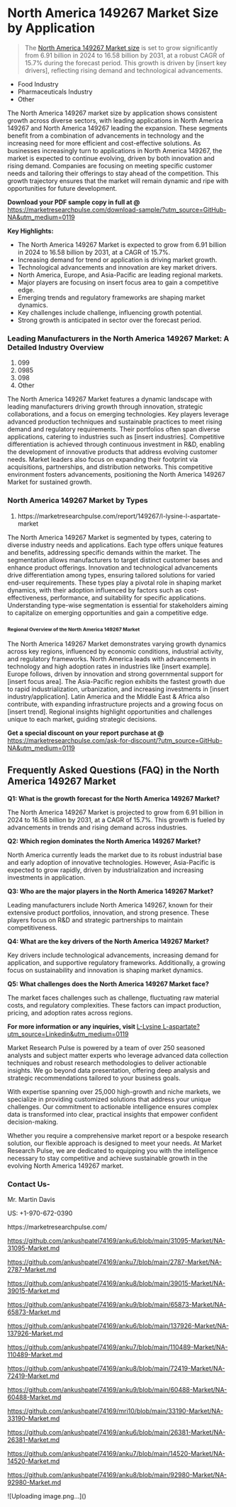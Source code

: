 <h1>North America 149267 Market&nbsp;Size by Application</h1><blockquote><p>The <a href="https://marketresearchpulse.com/download-sample/?utm_source=GitHub-NA&amp;utm_medium=0119">North America 149267 Market size</a> is set to grow significantly from 6.91 billion in 2024 to 16.58 billion by 2031, at a robust CAGR of 15.7% during the forecast period. This growth is driven by [insert key drivers], reflecting rising demand and technological advancements.</p></blockquote><ul><li>Food Industry<li> Pharmaceuticals Industry<li> Other</li></ul><p>The North America 149267 market size by application shows consistent growth across diverse sectors, with leading applications in North America 149267 and North America 149267 leading the expansion. These segments benefit from a combination of advancements in technology and the increasing need for more efficient and cost-effective solutions. As businesses increasingly turn to applications in North America 149267, the market is expected to continue evolving, driven by both innovation and rising demand. Companies are focusing on meeting specific customer needs and tailoring their offerings to stay ahead of the competition. This growth trajectory ensures that the market will remain dynamic and ripe with opportunities for future development.</p><p><strong>Download your PDF sample copy in full at @ </strong><a href="https://marketresearchpulse.com/download-sample/?utm_source=GitHub-NA&amp;utm_medium=0119">https://marketresearchpulse.com/download-sample/?utm_source=GitHub-NA&amp;utm_medium=0119</a></p><p><strong>Key Highlights: </strong></p><ul><li>The North America 149267 Market is expected to grow from 6.91 billion in 2024 to 16.58 billion by 2031, at a CAGR of 15.7%.</li><li>Increasing demand for trend or application is driving market growth.</li><li>Technological advancements and innovation are key market drivers.</li><li>North America, Europe, and Asia-Pacific are leading regional markets.</li><li>Major players are focusing on insert focus area to gain a competitive edge.</li><li>Emerging trends and regulatory frameworks are shaping market dynamics.</li><li>Key challenges include challenge, influencing growth potential.</li><li>Strong growth is anticipated in sector over the forecast period.</li></ul><h3>Leading Manufacturers in the North America 149267 Market: A Detailed Industry Overview</h3><ol><li>099<li> 0985<li> 098<li> Other</li></ol><div class="flex max-w-full flex-col flex-grow"><div class="min-h-8 text-message flex w-full flex-col items-end gap-2 whitespace-normal break-words [.text-message+&amp;]:mt-5" dir="auto" data-message-author-role="assistant" data-message-id="fd8432e4-4910-450d-b182-61b7bfb0a01f" data-message-model-slug="gpt-4o"><div class="flex w-full flex-col gap-1 empty:hidden first:pt-[3px]"><div class="markdown prose w-full break-words dark:prose-invert light"><p>The North America 149267 Market features a dynamic landscape with leading manufacturers driving growth through innovation, strategic collaborations, and a focus on emerging technologies. Key players leverage advanced production techniques and sustainable practices to meet rising demand and regulatory requirements. Their portfolios often span diverse applications, catering to industries such as [insert industries]. Competitive differentiation is achieved through continuous investment in R&amp;D, enabling the development of innovative products that address evolving customer needs. Market leaders also focus on expanding their footprint via acquisitions, partnerships, and distribution networks. This competitive environment fosters advancements, positioning the North America 149267 Market for sustained growth.</p></div></div></div></div><h3>North America 149267 Market by Types</h3><ol><li>https://marketresearchpulse.com/report/149267/l-lysine-l-aspartate-market</li></ol><div class="flex max-w-full flex-col flex-grow"><div class="min-h-8 text-message flex w-full flex-col items-end gap-2 whitespace-normal break-words [.text-message+&amp;]:mt-5" dir="auto" data-message-author-role="assistant" data-message-id="084470be-0bb7-4664-bddf-5156b4f41249" data-message-model-slug="gpt-4o-mini"><div class="flex w-full flex-col gap-1 empty:hidden first:pt-[3px]"><div class="markdown prose w-full break-words dark:prose-invert light"><p>The North America 149267 Market is segmented by types, catering to diverse industry needs and applications. Each type offers unique features and benefits, addressing specific demands within the market. The segmentation allows manufacturers to target distinct customer bases and enhance product offerings. Innovation and technological advancements drive differentiation among types, ensuring tailored solutions for varied end-user requirements. These types play a pivotal role in shaping market dynamics, with their adoption influenced by factors such as cost-effectiveness, performance, and suitability for specific applications. Understanding type-wise segmentation is essential for stakeholders aiming to capitalize on emerging opportunities and gain a competitive edge.</p></div></div></div></div><h3><span style="font-size: 11px;">Regional Overview of the North America 149267 Market</span></h3><div class="flex max-w-full flex-col flex-grow"><div class="min-h-8 text-message flex w-full flex-col items-end gap-2 whitespace-normal break-words [.text-message+&amp;]:mt-5" dir="auto" data-message-author-role="assistant" data-message-id="e9038762-ce64-4e30-91c9-9bd413514231" data-message-model-slug="gpt-4o-mini"><div class="flex w-full flex-col gap-1 empty:hidden first:pt-[3px]"><div class="markdown prose w-full break-words dark:prose-invert light"><p>The North America 149267 Market demonstrates varying growth dynamics across key regions, influenced by economic conditions, industrial activity, and regulatory frameworks. North America leads with advancements in technology and high adoption rates in industries like [insert example]. Europe follows, driven by innovation and strong governmental support for [insert focus area]. The Asia-Pacific region exhibits the fastest growth due to rapid industrialization, urbanization, and increasing investments in [insert industry/application]. Latin America and the Middle East &amp; Africa also contribute, with expanding infrastructure projects and a growing focus on [insert trend]. Regional insights highlight opportunities and challenges unique to each market, guiding strategic decisions.</p></div></div></div></div><p><strong>Get a special discount on your report purchase at @ </strong><a href="https://marketresearchpulse.com/ask-for-discount/?utm_source=GitHub-NA&amp;utm_medium=0119">https://marketresearchpulse.com/ask-for-discount/?utm_source=GitHub-NA&amp;utm_medium=0119</a></p><h2>Frequently Asked Questions (FAQ) in the North America 149267 Market</h2><p><strong>Q1: What is the growth forecast for the North America 149267 Market?</strong></p><p>The North America 149267 Market is projected to grow from 6.91 billion in 2024 to 16.58 billion by 2031, at a CAGR of 15.7%. This growth is fueled by advancements in trends and rising demand across industries.</p><p><strong>Q2: Which region dominates the North America 149267 Market?</strong></p><p>North America currently leads the market due to its robust industrial base and early adoption of innovative technologies. However, Asia-Pacific is expected to grow rapidly, driven by industrialization and increasing investments in application.</p><p><strong>Q3: Who are the major players in the North America 149267 Market?</strong></p><p>Leading manufacturers include North America 149267, known for their extensive product portfolios, innovation, and strong presence. These players focus on R&amp;D and strategic partnerships to maintain competitiveness.</p><p><strong>Q4: What are the key drivers of the North America 149267 Market?</strong></p><p>Key drivers include technological advancements, increasing demand for application, and supportive regulatory frameworks. Additionally, a growing focus on sustainability and innovation is shaping market dynamics.</p><p><strong>Q5: What challenges does the North America 149267 Market face?</strong></p><p>The market faces challenges such as challenge, fluctuating raw material costs, and regulatory complexities. These factors can impact production, pricing, and adoption rates across regions.</p><p><strong>For more information or any inquiries, visit&nbsp;</strong><a href="L-Lysine L-aspartate?utm_source=Linkedin&utm_medium=0119">L-Lysine L-aspartate?utm_source=Linkedin&utm_medium=0119</a></p><p>Market Research Pulse is powered by a team of over 250 seasoned analysts and subject matter experts who leverage advanced data collection techniques and robust research methodologies to deliver actionable insights. We go beyond data presentation, offering deep analysis and strategic recommendations tailored to your business goals.</p><p>With expertise spanning over 25,000 high-growth and niche markets, we specialize in providing customized solutions that address your unique challenges. Our commitment to actionable intelligence ensures complex data is transformed into clear, practical insights that empower confident decision-making.</p><p>Whether you require a comprehensive market report or a bespoke research solution, our flexible approach is designed to meet your needs. At Market Research Pulse, we are dedicated to equipping you with the intelligence necessary to stay competitive and achieve sustainable growth in the evolving North America 149267 market.</p><h3><strong>Contact Us-</strong></h3><p>Mr. Martin Davis</p><p>US: +1-970-672-0390</p><p>https://marketresearchpulse.com/</p><p><a href="https://github.com/ankushpatel74169/anku6/blob/main/31095-Market/NA-31095-Market.md">https://github.com/ankushpatel74169/anku6/blob/main/31095-Market/NA-31095-Market.md</a></p><p><a href="https://github.com/ankushpatel74169/anku7/blob/main/2787-Market/NA-2787-Market.md">https://github.com/ankushpatel74169/anku7/blob/main/2787-Market/NA-2787-Market.md</a></p><p><a href="https://github.com/ankushpatel74169/anku8/blob/main/39015-Market/NA-39015-Market.md">https://github.com/ankushpatel74169/anku8/blob/main/39015-Market/NA-39015-Market.md</a></p><p><a href="https://github.com/ankushpatel74169/anku9/blob/main/65873-Market/NA-65873-Market.md">https://github.com/ankushpatel74169/anku9/blob/main/65873-Market/NA-65873-Market.md</a></p><p><a href="https://github.com/ankushpatel74169/anku6/blob/main/137926-Market/NA-137926-Market.md">https://github.com/ankushpatel74169/anku6/blob/main/137926-Market/NA-137926-Market.md</a></p><p><a href="https://github.com/ankushpatel74169/anku7/blob/main/110489-Market/NA-110489-Market.md">https://github.com/ankushpatel74169/anku7/blob/main/110489-Market/NA-110489-Market.md</a></p><p><a href="https://github.com/ankushpatel74169/anku8/blob/main/72419-Market/NA-72419-Market.md">https://github.com/ankushpatel74169/anku8/blob/main/72419-Market/NA-72419-Market.md</a></p><p><a href="https://github.com/ankushpatel74169/anku9/blob/main/60488-Market/NA-60488-Market.md">https://github.com/ankushpatel74169/anku9/blob/main/60488-Market/NA-60488-Market.md</a></p><p><a href="https://github.com/ankushpatel74169/mri10/blob/main/33190-Market/NA-33190-Market.md">https://github.com/ankushpatel74169/mri10/blob/main/33190-Market/NA-33190-Market.md</a></p><p><a href="https://github.com/ankushpatel74169/anku6/blob/main/26381-Market/NA-26381-Market.md">https://github.com/ankushpatel74169/anku6/blob/main/26381-Market/NA-26381-Market.md</a></p><p><a href="https://github.com/ankushpatel74169/anku7/blob/main/14520-Market/NA-14520-Market.md">https://github.com/ankushpatel74169/anku7/blob/main/14520-Market/NA-14520-Market.md</a></p><p><a href="https://github.com/ankushpatel74169/anku8/blob/main/92980-Market/NA-92980-Market.md">https://github.com/ankushpatel74169/anku8/blob/main/92980-Market/NA-92980-Market.md</a></p>
![Uploading image.png…]()
